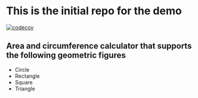 # This is the initial repo for the demo
[![codecov](https://codecov.io/gh/damnePers/demo-coverage-setup/branch/main/graph/badge.svg)](https://codecov.io/gh/damnePers/demo-coverage-setup)


## Area and circumference calculator that supports the following geometric figures
- Circle
- Rectangle
- Square
- Triangle
